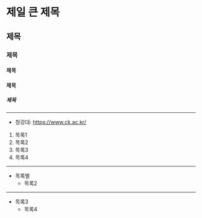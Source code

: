 # 제일 큰 제목
## 제목
### 제목
#### 제목
#### 제목
##### 제목
* * *
- 청강대: <https://www.ck.ac.kr/>
1. 목록1
2.  목록2
3.  목록3
4.  목록4
***
* 목록별
  * 목록2
- - -
- 목록3
  - 목록4
